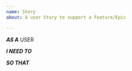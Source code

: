 ```yaml
---
name: Story
about: A user Story to support a Feature/Epic

---
```


***AS A*** USER 

***I NEED TO*** 

***SO THAT***
